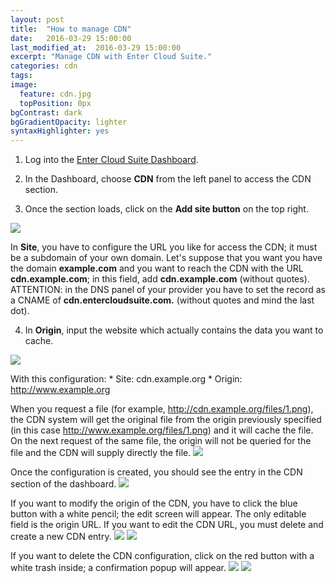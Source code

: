 ```yaml
---
layout: post
title:  "How to manage CDN"
date:   2016-03-29 15:00:00
last_modified_at:  2016-03-29 15:00:00
excerpt: "Manage CDN with Enter Cloud Suite."
categories: cdn
tags:
image:
  feature: cdn.jpg
  topPosition: 0px
bgContrast: dark
bgGradientOpacity: lighter
syntaxHighlighter: yes
---
```

1. Log into the <a href="https://dashboard.entercloudsuite.com" target="_blank">Enter Cloud Suite Dashboard</a>.

2. In the Dashboard, choose **CDN** from the left panel to access the CDN section.

3. Once the section loads, click on the **Add site button** on the top right.
<img class="responsive-guide-img" src="{{ site.baseurl_posts_img }}ecs-cdn-01.png">

In **Site**, you have to configure the URL you like for access the CDN; it must be a subdomain of your own domain. 
Let's suppose that you want you have the domain **example.com** and you want to reach the CDN with the URL **cdn.example.com**; in this field, add **cdn.example.com** (without quotes).
ATTENTION: in the DNS panel of your provider you have to set the record as a CNAME of **cdn.entercloudsuite.com.** (without quotes and mind the last dot).

4. In **Origin**, input the website which actually contains the data you want to cache.
<img class="responsive-guide-img" src="{{ site.baseurl_posts_img }}ecs-cdn-02.png">

With this configuration:
    * Site: cdn.example.org
    * Origin: http://www.example.org

When you request a file (for example, http://cdn.example.org/files/1.png), the CDN system will get the original file from the origin previously specified (in this case http://www.example.org/files/1.png) and it will cache the file. On the next request of the same file, the origin will not be queried for the file and the CDN will supply directly the file.
<img class="responsive-guide-img" src="{{ site.baseurl_posts_img }}ecs-cdn-03.png">

Once the configuration is created, you should see the entry in the CDN section of the dashboard.
<img class="responsive-guide-img" src="{{ site.baseurl_posts_img }}ecs-cdn-04.png">

If you want to modify the origin of the CDN, you have to click the blue button with a white pencil; the edit screen will appear. The only editable field is the origin URL.
If you want to edit the CDN URL, you must delete and create a new CDN entry.
<img class="responsive-guide-img" src="{{ site.baseurl_posts_img }}ecs-cdn-05.png">
<img class="responsive-guide-img" src="{{ site.baseurl_posts_img }}ecs-cdn-06.png">

If you want to delete the CDN configuration, click on the red button with a white trash inside; a confirmation popup will appear.
<img class="responsive-guide-img" src="{{ site.baseurl_posts_img }}ecs-cdn-07.png">
<img class="responsive-guide-img" src="{{ site.baseurl_posts_img }}ecs-cdn-08.png">